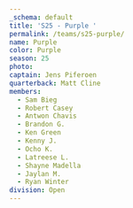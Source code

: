 ```yaml
---
_schema: default
title: 'S25 - Purple '
permalink: /teams/s25-purple/
name: Purple
color: Purple
season: 25
photo:
captain: Jens Piferoen
quarterback: Matt Cline
members:
  - Sam Bieg
  - Robert Casey
  - Antwon Chavis
  - Brandon G.
  - Ken Green
  - Kenny J.
  - Ocho K.
  - Latreese L.
  - Shayne Madella
  - Jaylan M.
  - Ryan Winter
division: Open
---
```

